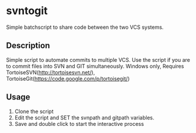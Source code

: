 # svntogit
Simple batchscript to share code between the two VCS systems.

## Description
Simple script to automate commits to multiple VCS. Use the script if you are to commit files into SVN and GIT simultaneously. 
Windows only, Requires TortoiseSVN(http://tortoisesvn.net/), TortoiseGit(https://code.google.com/p/tortoisegit/)

## Usage
1. Clone the script
2. Edit the script and SET the svnpath and gitpath variables. 
3. Save and double click to start the interactive process
